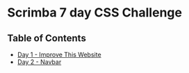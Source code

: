 # Scrimba 7 day CSS Challenge

## Table of Contents

- [Day 1 - Improve This Website](day-01/index.html)
- [Day 2 - Navbar](day-01/index.html)
